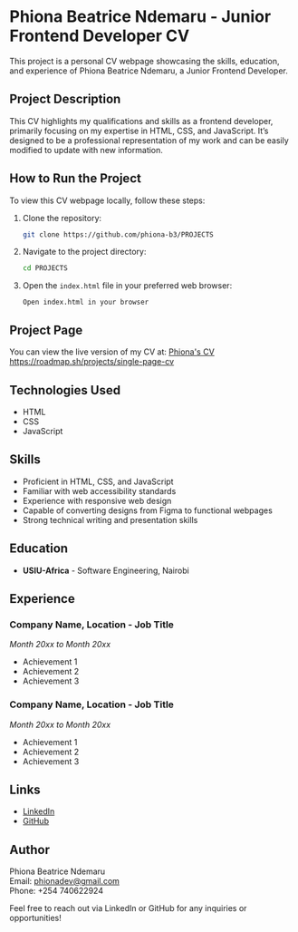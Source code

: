 # Phiona Beatrice Ndemaru - Junior Frontend Developer CV

This project is a personal CV webpage showcasing the skills, education, and experience of Phiona Beatrice Ndemaru, a Junior Frontend Developer.

## Project Description

This CV highlights my qualifications and skills as a frontend developer, primarily focusing on my expertise in HTML, CSS, and JavaScript. It’s designed to be a professional representation of my work and can be easily modified to update with new information.

## How to Run the Project

To view this CV webpage locally, follow these steps:

1. Clone the repository:
   ```bash
   git clone https://github.com/phiona-b3/PROJECTS
   ```

2. Navigate to the project directory:
   ```bash
   cd PROJECTS
   ```

3. Open the `index.html` file in your preferred web browser:
   ```plaintext
   Open index.html in your browser
   ```

## Project Page

You can view the live version of my CV at: [Phiona's CV](https://phiona-b3.github.io/PROJECTS/)
https://roadmap.sh/projects/single-page-cv

## Technologies Used

- HTML
- CSS
- JavaScript

## Skills

- Proficient in HTML, CSS, and JavaScript
- Familiar with web accessibility standards
- Experience with responsive web design
- Capable of converting designs from Figma to functional webpages
- Strong technical writing and presentation skills

## Education

- **USIU-Africa** - Software Engineering, Nairobi

## Experience

### Company Name, Location - Job Title
*Month 20xx to Month 20xx*
- Achievement 1
- Achievement 2
- Achievement 3

### Company Name, Location - Job Title
*Month 20xx to Month 20xx*
- Achievement 1
- Achievement 2
- Achievement 3

## Links

- [LinkedIn](https://www.linkedin.com/in/phiona-beatrice-ndemaru-b36841231)
- [GitHub](https://github.com/phiona-b3)

## Author

Phiona Beatrice Ndemaru  
Email: phionadev@gmail.com  
Phone: +254 740622924  

Feel free to reach out via LinkedIn or GitHub for any inquiries or opportunities!
